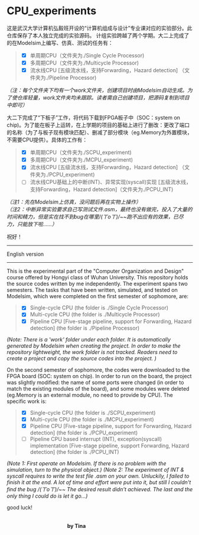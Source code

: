 
# CPU_experiments
这是武汉大学计算机弘毅班开设的“计算机组成与设计”专业课对应的实验部分。此仓库保存了本人独立完成的实验源码。
计组实验跨越了两个学期。大二上完成了的在Modelsim上编写、仿真、测试的任务有：
> - [x]  单周期CPU（文件夹为./Single Cycle Processor)
> - [x]  多周期CPU（文件夹为./Multicycle Processor)
> - [x]  流水线CPU [五级流水线，支持Forwarding，Hazard detection]
（文件夹为./Pipeline Processor)

*（注：每个文件夹下均有一个work文件夹，创建项目时由Modelsim自动生成。为了使仓库轻量，work文件夹均未跟踪。读者需自己创建项目，把源码复制到项目中即可）*

大二下完成了“下板子”工作，将代码下载到FPGA板子中（SOC：system on chip)。为了能在板子上运转，在上学期的项目的基础上进行了删改：更改了端口的名称（为了与板子现有模块匹配）、删减了部分模块（eg.Memory为外置模块，不需要CPU提供）。具体的工作有：
> - [x]  单周期CPU（文件夹为./SCPU_experiment)
> - [x]  多周期CPU（文件夹为./MCPU_experiment)
> - [x]  流水线CPU [五级流水线，支持Forwarding，Hazard detection]
（文件夹为./PCPU_experiment)
> - [ ]  流水线CPU基础上的中断(INT)、异常实现(syscall)实现
[五级流水线，支持Forwarding，Hazard detection]（文件夹为./PCPU_INT)

*（注1：先在Modelsim上仿真，没问题后再在实物上操作）  
（注2：中断异常实验要求自己写测试文件.asm，最终也没有做完，投入了大量的时间和精力，但是实在找不到bug在哪里/(ㄒoㄒ)/~~跑不出应有的效果，已尽力，只能放下啦……）*

祝好！　　



----------
English version

----------
This is the experimental part of the "Computer Organization and Design" course offered by Hongyi class of Wuhan University. This repository holds the source codes written by me independently.
The experiment spans two semesters. The tasks that have been written, simulated, and tested on Modelsim, which were completed on the first semester of sophomore, are:
> - [x] Single-cycle CPU (the folder is ./Single Cycle Processor)
> - [x] Multi-cycle CPU (the folder is ./Multicycle Processor)
> - [x] Pipeline CPU [Five-stage pipeline, support for Forwarding, Hazard detection]
(the folder is ./Pipeline Processor)

*(Note: There is a 'work' folder under each folder. It is automatically generated by Modelsim when creating the project. In order to make the repository lightweight, the work folder is not tracked. Readers need to create a project and copy the source codes into the project. )*

On the second semester of sophomore, the codes were downloaded to the FPGA board (SOC: system on chip). In order to run on the board, the project was  slightly modified: the name of some ports were changed (in order to match the existing modules of the board), and some modules were deleted (eg.Memory is an external module, no need to provide by CPU). The specific work is:
> - [x] Single-cycle CPU (the folder is ./SCPU_experiment)
> - [x] Multi-cycle CPU (the folder is ./MCPU_experiment)
> - [x] Pipeline CPU [Five-stage pipeline, support for Forwarding, Hazard detection]
(the folder is ./PCPU_experiment)
> - [ ] Pipeline CPU based interrupt (INT), exception(syscall) implementation
[Five-stage pipeline, support Forwarding, Hazard detection] (the folder is ./PCPU_INT)

*(Note 1: First operate on Modelsim. If there is no problem with the simulation, turn to the physical object.)
(Note 2: The experiment of INT & syscall requires to write the test file .asm on your own. Unluckily, I failed to finish it at the end. A lot of time and effort were put into it, but still I couldn't find the bug /(ㄒoㄒ)/~~ The desired result didn't achieved. The last and the only thing I could do is let it go...)*

good luck!

&nbsp;&nbsp;&nbsp;&nbsp;&nbsp;&nbsp;&nbsp;&nbsp;&nbsp;&nbsp;&nbsp;&nbsp;&nbsp;&nbsp;&nbsp;&nbsp;&nbsp;&nbsp;&nbsp;&nbsp;&nbsp;&nbsp;&nbsp;&nbsp;&nbsp;&nbsp;&nbsp;&nbsp;&nbsp;&nbsp;&nbsp;&nbsp;&nbsp;&nbsp;&nbsp;&nbsp;&nbsp;&nbsp;&nbsp;&nbsp;&nbsp;&nbsp;&nbsp;&nbsp;&nbsp;&nbsp;&nbsp;&nbsp;&nbsp;&nbsp;&nbsp;&nbsp;&nbsp;&nbsp;&nbsp;&nbsp;&nbsp;&nbsp;&nbsp;&nbsp;&nbsp;&nbsp;&nbsp;&nbsp;&nbsp;&nbsp;&nbsp;&nbsp;&nbsp;&nbsp;&nbsp;&nbsp;&nbsp;&nbsp;&nbsp;&nbsp;&nbsp;&nbsp;&nbsp;&nbsp;&nbsp;&nbsp;&nbsp;&nbsp;&nbsp;&nbsp;&nbsp;&nbsp;&nbsp;&nbsp;&nbsp;&nbsp;&nbsp;&nbsp;&nbsp;&nbsp;&nbsp;&nbsp;&nbsp;&nbsp;&nbsp;&nbsp;&nbsp;&nbsp;&nbsp;&nbsp;&nbsp;&nbsp;&nbsp;&nbsp;&nbsp;&nbsp;&nbsp;&nbsp;&nbsp;&nbsp;&nbsp;&nbsp;&nbsp;&nbsp;&nbsp;&nbsp;&nbsp;&nbsp;&nbsp;&nbsp;&nbsp;&nbsp;&nbsp;&nbsp;&nbsp;&nbsp;&nbsp;&nbsp;&nbsp;&nbsp;&nbsp;&nbsp;&nbsp;&nbsp;&nbsp;&nbsp;&nbsp;&nbsp;&nbsp;&nbsp;&nbsp;&nbsp;&nbsp;&nbsp;&nbsp;&nbsp;&nbsp;&nbsp;&nbsp;&nbsp;&nbsp;&nbsp;&nbsp;&nbsp;&nbsp;&nbsp;&nbsp;&nbsp;&nbsp;&nbsp;　**by Tina**